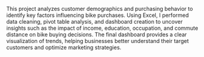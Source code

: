 This project analyzes customer demographics and purchasing behavior to identify key factors influencing bike purchases. 
Using Excel, I performed data cleaning, pivot table analysis, and dashboard creation to uncover insights such as the impact of income, 
education, occupation, and commute distance on bike buying decisions. 
The final dashboard provides a clear visualization of trends, helping businesses better understand their target customers and optimize marketing strategies.
